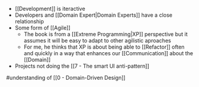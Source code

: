 - [[Development]] is iteractive
- Developers and [[Domain Expert|Domain Experts]] have a close relationship
- Some form of [[Agile]]
	- The book is from a [[Extreme Programming|XP]] perspective but it assumes it will be easy to adapt to other agilistic aproaches
	- For me, he thinks that XP is about being able to [[Refactor]] often and quickly in a way that enhances our [[Communication]] about the [[Domain]]
- Projects not doing the [[7 - The smart UI anti-pattern]]

#understanding  of [[0 - Domain-Driven Design]]